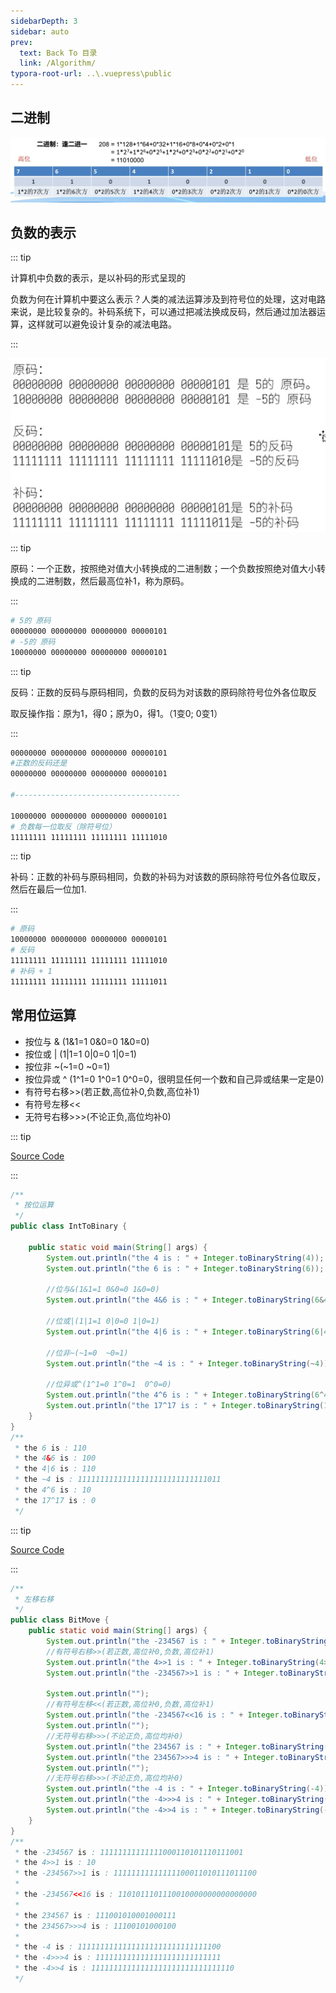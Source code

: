 ```yaml
---
sidebarDepth: 3
sidebar: auto
prev:
  text: Back To 目录
  link: /Algorithm/
typora-root-url: ..\.vuepress\public
---
```




## 二进制

![image-20220814205800684](/images/algorithm/image-20220814205800684.png)



## 负数的表示

::: tip

计算机中负数的表示，是以补码的形式呈现的

负数为何在计算机中要这么表示？人类的减法运算涉及到符号位的处理，这对电路来说，是比较复杂的。补码系统下，可以通过把减法换成反码，然后通过加法器运算，这样就可以避免设计复杂的减法电路。

:::

![image-20220814210345891](/images/algorithm/image-20220814210345891.png)



::: tip

原码：一个正数，按照绝对值大小转换成的二进制数；一个负数按照绝对值大小转换成的二进制数，然后最高位补1，称为原码。

:::

```sh
# 5的 原码
00000000 00000000 00000000 00000101
# -5的 原码
10000000 00000000 00000000 00000101
```

::: tip

反码：正数的反码与原码相同，负数的反码为对该数的原码除符号位外各位取反

取反操作指：原为1，得0；原为0，得1。（1变0; 0变1）

:::

```sh
00000000 00000000 00000000 00000101  
#正数的反码还是
00000000 00000000 00000000 00000101

#-------------------------------------

10000000 00000000 00000000 00000101
# 负数每一位取反（除符号位）
11111111 11111111 11111111 11111010
```

::: tip

补码：正数的补码与原码相同，负数的补码为对该数的原码除符号位外各位取反，然后在最后一位加1.

:::

```sh
# 原码
10000000 00000000 00000000 00000101
# 反码
11111111 11111111 11111111 11111010
# 补码 + 1
11111111 11111111 11111111 11111011
```



## 常用位运算

- 按位与 & (1&1=1 0&0=0 1&0=0)
- 按位或 | (1|1=1 0|0=0 1|0=1)
- 按位非 ~(~1=0 ~0=1)
- 按位异或 ^ (1^1=0 1^0=1  0^0=0，很明显任何一个数和自己异或结果一定是0)
- 有符号右移>>(若正数,高位补0,负数,高位补1)
- 有符号左移<<
- 无符号右移>>>(不论正负,高位均补0)

::: tip

[Source Code]()

:::

```java
/**
 * 按位运算
 */
public class IntToBinary {

    public static void main(String[] args) {
        System.out.println("the 4 is : " + Integer.toBinaryString(4));
        System.out.println("the 6 is : " + Integer.toBinaryString(6));

        //位与&(1&1=1 0&0=0 1&0=0)
        System.out.println("the 4&6 is : " + Integer.toBinaryString(6&4));

        //位或|(1|1=1 0|0=0 1|0=1)
        System.out.println("the 4|6 is : " + Integer.toBinaryString(6|4));

        //位非~(~1=0  ~0=1)
        System.out.println("the ~4 is : " + Integer.toBinaryString(~4));

        //位异或^(1^1=0 1^0=1  0^0=0)
        System.out.println("the 4^6 is : " + Integer.toBinaryString(6^4));
        System.out.println("the 17^17 is : " + Integer.toBinaryString(17^17));
    }
}
/**
 * the 6 is : 110
 * the 4&6 is : 100
 * the 4|6 is : 110
 * the ~4 is : 11111111111111111111111111111011
 * the 4^6 is : 10
 * the 17^17 is : 0
 */
```

::: tip

[Source Code]()

:::


```java
/**
 * 左移右移
 */
public class BitMove {
    public static void main(String[] args) {
        System.out.println("the -234567 is : " + Integer.toBinaryString(-234567));
        //有符号右移>>(若正数,高位补0,负数,高位补1)
        System.out.println("the 4>>1 is : " + Integer.toBinaryString(4>>1));
        System.out.println("the -234567>>1 is : " + Integer.toBinaryString(-234567>>1));

        System.out.println("");
        //有符号左移<<(若正数,高位补0,负数,高位补1)
        System.out.println("the -234567<<16 is : " + Integer.toBinaryString(-234567<<16));
        System.out.println("");
        //无符号右移>>>(不论正负,高位均补0)
        System.out.println("the 234567 is : " + Integer.toBinaryString(234567));
        System.out.println("the 234567>>>4 is : " + Integer.toBinaryString(234567>>>4));
        System.out.println("");
        //无符号右移>>>(不论正负,高位均补0)
        System.out.println("the -4 is : " + Integer.toBinaryString(-4));
        System.out.println("the -4>>>4 is : " + Integer.toBinaryString(-4>>>4));
        System.out.println("the -4>>4 is : " + Integer.toBinaryString(-4>>1));
    }
}
/**
 * the -234567 is : 11111111111111000110101110111001
 * the 4>>1 is : 10
 * the -234567>>1 is : 11111111111111100011010111011100
 *
 * the -234567<<16 is : 1101011101110010000000000000000
 *
 * the 234567 is : 111001010001000111
 * the 234567>>>4 is : 11100101000100
 *
 * the -4 is : 11111111111111111111111111111100
 * the -4>>>4 is : 1111111111111111111111111111
 * the -4>>4 is : 11111111111111111111111111111110
 */
```

